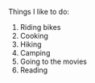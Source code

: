 Things I like to do:
1. Riding bikes
2. Cooking
3. Hiking
4. Camping
4. Going to the movies
5. Reading
